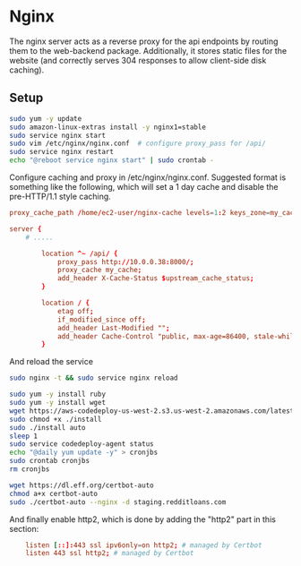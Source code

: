 # Nginx

The nginx server acts as a reverse proxy for the api endpoints by routing
them to the web-backend package. Additionally, it stores static files for
the website (and correctly serves 304 responses to allow client-side disk
caching).

## Setup

```bash
sudo yum -y update
sudo amazon-linux-extras install -y nginx1=stable
sudo service nginx start
sudo vim /etc/nginx/nginx.conf  # configure proxy_pass for /api/
sudo service nginx restart
echo "@reboot service nginx start" | sudo crontab -
```

Configure caching and proxy in /etc/nginx/nginx.conf. Suggested
format is something like the following, which will set a 1 day
cache and disable the pre-HTTP/1.1 style caching.

```conf
proxy_cache_path /home/ec2-user/nginx-cache levels=1:2 keys_zone=my_cache:10m inactive=60m use_temp_path=off;

server {
    # .....

        location ^~ /api/ {
            proxy_pass http://10.0.0.38:8000/;
            proxy_cache my_cache;
            add_header X-Cache-Status $upstream_cache_status;
        }

        location / {
            etag off;
            if_modified_since off;
            add_header Last-Modified "";
            add_header Cache-Control "public, max-age=86400, stale-while-revalidate=604800, stale-if-error=604800";
        }
```

And reload the service

```bash
sudo nginx -t && sudo service nginx reload
```

```bash
sudo yum -y install ruby
sudo yum -y install wget
wget https://aws-codedeploy-us-west-2.s3.us-west-2.amazonaws.com/latest/install
sudo chmod +x ./install
sudo ./install auto
sleep 1
sudo service codedeploy-agent status
echo "@daily yum update -y" > cronjbs
sudo crontab cronjbs
rm cronjbs
```

```bash
wget https://dl.eff.org/certbot-auto
chmod a+x certbot-auto
sudo ./certbot-auto --nginx -d staging.redditloans.com
```

And finally enable http2, which is done by adding the "http2" part in this section:

```conf
    listen [::]:443 ssl ipv6only=on http2; # managed by Certbot
    listen 443 ssl http2; # managed by Certbot
```
